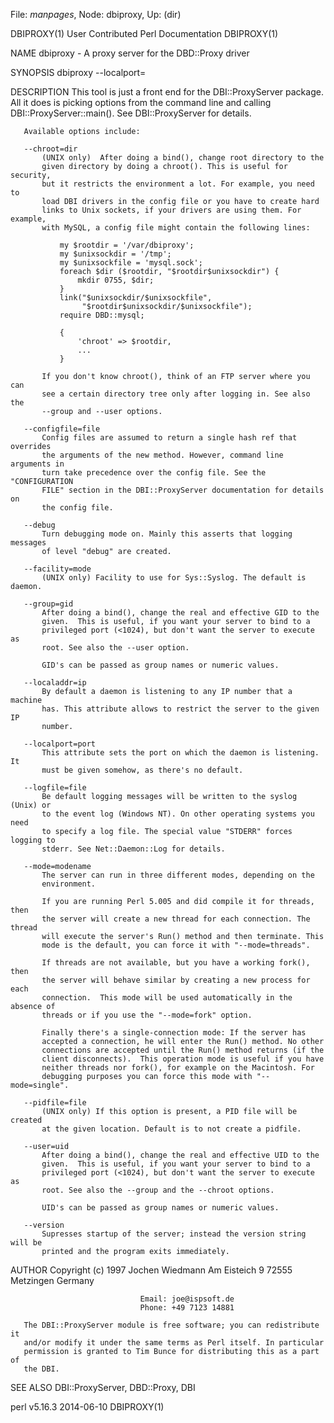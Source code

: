 File: *manpages*,  Node: dbiproxy,  Up: (dir)

DBIPROXY(1)           User Contributed Perl Documentation          DBIPROXY(1)



NAME
       dbiproxy - A proxy server for the DBD::Proxy driver

SYNOPSIS
           dbiproxy <options> --localport=<port>

DESCRIPTION
       This tool is just a front end for the DBI::ProxyServer package. All it
       does is picking options from the command line and calling
       DBI::ProxyServer::main(). See DBI::ProxyServer for details.

       Available options include:

       --chroot=dir
           (UNIX only)  After doing a bind(), change root directory to the
           given directory by doing a chroot(). This is useful for security,
           but it restricts the environment a lot. For example, you need to
           load DBI drivers in the config file or you have to create hard
           links to Unix sockets, if your drivers are using them. For example,
           with MySQL, a config file might contain the following lines:

               my $rootdir = '/var/dbiproxy';
               my $unixsockdir = '/tmp';
               my $unixsockfile = 'mysql.sock';
               foreach $dir ($rootdir, "$rootdir$unixsockdir") {
                   mkdir 0755, $dir;
               }
               link("$unixsockdir/$unixsockfile",
                    "$rootdir$unixsockdir/$unixsockfile");
               require DBD::mysql;

               {
                   'chroot' => $rootdir,
                   ...
               }

           If you don't know chroot(), think of an FTP server where you can
           see a certain directory tree only after logging in. See also the
           --group and --user options.

       --configfile=file
           Config files are assumed to return a single hash ref that overrides
           the arguments of the new method. However, command line arguments in
           turn take precedence over the config file. See the "CONFIGURATION
           FILE" section in the DBI::ProxyServer documentation for details on
           the config file.

       --debug
           Turn debugging mode on. Mainly this asserts that logging messages
           of level "debug" are created.

       --facility=mode
           (UNIX only) Facility to use for Sys::Syslog. The default is daemon.

       --group=gid
           After doing a bind(), change the real and effective GID to the
           given.  This is useful, if you want your server to bind to a
           privileged port (<1024), but don't want the server to execute as
           root. See also the --user option.

           GID's can be passed as group names or numeric values.

       --localaddr=ip
           By default a daemon is listening to any IP number that a machine
           has. This attribute allows to restrict the server to the given IP
           number.

       --localport=port
           This attribute sets the port on which the daemon is listening. It
           must be given somehow, as there's no default.

       --logfile=file
           Be default logging messages will be written to the syslog (Unix) or
           to the event log (Windows NT). On other operating systems you need
           to specify a log file. The special value "STDERR" forces logging to
           stderr. See Net::Daemon::Log for details.

       --mode=modename
           The server can run in three different modes, depending on the
           environment.

           If you are running Perl 5.005 and did compile it for threads, then
           the server will create a new thread for each connection. The thread
           will execute the server's Run() method and then terminate. This
           mode is the default, you can force it with "--mode=threads".

           If threads are not available, but you have a working fork(), then
           the server will behave similar by creating a new process for each
           connection.  This mode will be used automatically in the absence of
           threads or if you use the "--mode=fork" option.

           Finally there's a single-connection mode: If the server has
           accepted a connection, he will enter the Run() method. No other
           connections are accepted until the Run() method returns (if the
           client disconnects).  This operation mode is useful if you have
           neither threads nor fork(), for example on the Macintosh. For
           debugging purposes you can force this mode with "--mode=single".

       --pidfile=file
           (UNIX only) If this option is present, a PID file will be created
           at the given location. Default is to not create a pidfile.

       --user=uid
           After doing a bind(), change the real and effective UID to the
           given.  This is useful, if you want your server to bind to a
           privileged port (<1024), but don't want the server to execute as
           root. See also the --group and the --chroot options.

           UID's can be passed as group names or numeric values.

       --version
           Supresses startup of the server; instead the version string will be
           printed and the program exits immediately.

AUTHOR
           Copyright (c) 1997    Jochen Wiedmann
                                 Am Eisteich 9
                                 72555 Metzingen
                                 Germany

                                 Email: joe@ispsoft.de
                                 Phone: +49 7123 14881

       The DBI::ProxyServer module is free software; you can redistribute it
       and/or modify it under the same terms as Perl itself. In particular
       permission is granted to Tim Bunce for distributing this as a part of
       the DBI.

SEE ALSO
       DBI::ProxyServer, DBD::Proxy, DBI



perl v5.16.3                      2014-06-10                       DBIPROXY(1)
